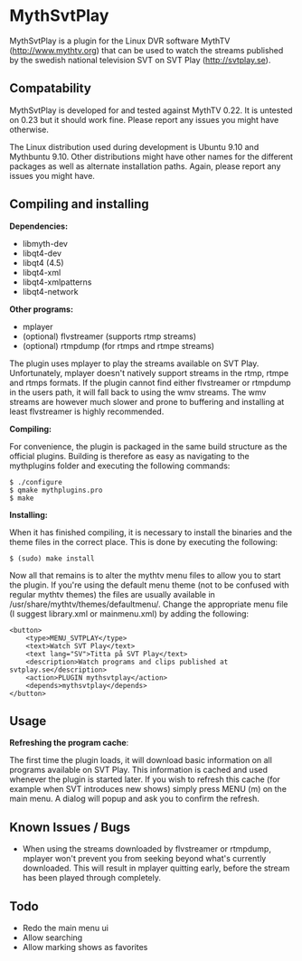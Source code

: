 MythSvtPlay
===========

MythSvtPlay is a plugin for the Linux DVR software MythTV
(http://www.mythtv.org) that can be used to watch the streams
published by the swedish national television SVT on SVT Play
(http://svtplay.se).

Compatability
-------------

MythSvtPlay is developed for and tested against MythTV 0.22. It is
untested on 0.23 but it should work fine. Please report any issues you
might have otherwise. 

The Linux distribution used during development is Ubuntu 9.10 and
Mythbuntu 9.10. Other distributions might have other names for the
different packages as well as alternate installation paths. Again,
please report any issues you might have.

Compiling and installing
------------------------

__Dependencies:__

* libmyth-dev
* libqt4-dev
* libqt4 (4.5)
* libqt4-xml
* libqt4-xmlpatterns
* libqt4-network

__Other programs:__

* mplayer
* (optional) flvstreamer   (supports rtmp streams)
* (optional) rtmpdump      (for rtmps and rtmpe streams)

The plugin uses mplayer to play the streams available on SVT
Play. Unfortunately, mplayer doesn't natively support streams in the
rtmp, rtmpe and rtmps formats. If the plugin cannot find either
flvstreamer or rtmpdump in the users path, it will fall back to using
the wmv streams. The wmv streams are however much slower and prone to
buffering and installing at least flvstreamer is highly
recommended.

__Compiling:__

For convenience, the plugin is packaged in the same build structure as
the official plugins.  Building is therefore as easy as navigating to
the mythplugins folder and executing the following commands:

    $ ./configure
    $ qmake mythplugins.pro
    $ make

__Installing:__

When it has finished compiling, it is necessary to install the
binaries and the theme files in the correct place. This is done by
executing the following:

    $ (sudo) make install

Now all that remains is to alter the mythtv menu files to allow you to
start the plugin. If you're using the default menu theme (not to be
confused with regular mythtv themes) the files are usually available
in /usr/share/mythtv/themes/defaultmenu/. Change the appropriate menu
file (I suggest library.xml or mainmenu.xml) by adding the following:

    <button>
        <type>MENU_SVTPLAY</type>
        <text>Watch SVT Play</text>
        <text lang="SV">Titta på SVT Play</text>
        <description>Watch programs and clips published at svtplay.se</description>
        <action>PLUGIN mythsvtplay</action>
        <depends>mythsvtplay</depends>
    </button>

Usage
-----

__Refreshing the program cache__:

The first time the plugin loads, it will download basic information on
all programs available on SVT Play. This information is cached and
used whenever the plugin is started later. If you wish to refresh this
cache (for example when SVT introduces new shows) simply press MENU
(m) on the main menu. A dialog will popup and ask you to confirm the
refresh.

Known Issues / Bugs
-------------------

* When using the streams downloaded by flvstreamer or rtmpdump,
  mplayer won't prevent you from seeking beyond what's currently
  downloaded. This will result in mplayer quitting early, before the
  stream has been played through completely.

Todo
----

* Redo the main menu ui
* Allow searching
* Allow marking shows as favorites